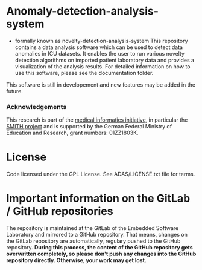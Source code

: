 # Anomaly-detection-analysis-system
* formally known as novelty-detection-analysis-system
This repository contains a data analysis software which can be used to detect data anomalies in ICU datasets. It enables the user to run various novelty detection algorithms on imported patient laboratory data and provides a visualization of the analysis results. 
For detailed information on how to use this software, please see the documentation folder. 

This software is still in developement and new features may be added in the future. 


### Acknowledgements

This research is part of the [medical informatics initiative](https://www.medizininformatik-initiative.de/en/), in particular the [SMITH project](https://www.smith.care/en/) and is supported by the German Federal Ministry of Education and Research, grant numbers: 01ZZ1803K.

# License 
Code licensed under the GPL License. See ADAS/LICENSE.txt file for terms.

# Important information on the GitLab / GitHub repositories
The repository is maintained at the GitLab of the Embedded Software Laboratory and mirrored to a GitHub repository. That means, changes on the GitLab repository are automatically, regulary pushed to the GitHub repository. **During this process, the content of the GitHub repository gets overwritten completely, so please don't push any changes into the GitHub repository directly. Otherwise, your work may get lost.**
